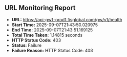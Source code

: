 ## URL Monitoring Report

- **URL:** https://api-gw1-prod1.fisglobal.com/gw/v1/health
- **Start Time:** 2025-09-07T21:43:50.020975
- **End Time:** 2025-09-07T21:43:51.169125
- **Total Time Taken:** 1.14815 seconds
- **HTTP Status Code:** 403
- **Status:** Failure
- **Failure Reason:** HTTP Status Code: 403
